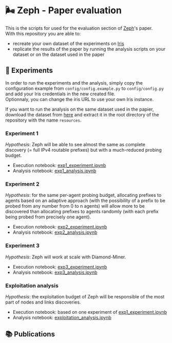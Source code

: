 # 🌬️ Zeph - Paper evaluation

This is the scripts for used for the evaluation section of [Zeph](https://github.com/dioptra-io/zeph)'s paper.  
With this repository you are able to: 
* recreate your own dataset of the experiments on [Iris](https://github.com/dioptra-io/iris)
* replicate the results of the paper by running the analysis scripts on your dataset or on the dataset used in the paper

## 🧪 Experiments

In order to run the experiments and the analysis, simply copy the configuration example from `config/config.example.py` to `config/config.py`
and add your Iris credentials in the new created file.  
Optionnaly, you can change the iris URL to use your own Iris instance. 

If you want to run the analysis on the same dataset used in the papier, download the dataset from [here](https://minio.iris.dioptra.io/public/zeph-evaluation-dataset.tar.gz) and extract it in the root directory of the repository with the name `resources`.

### Experiment 1

*Hypothesis*: Zeph will be able to see almost the same as complete discovery
(= full IPv4 routable prefixes) but with a much-reduced probing budget.

* Execution notebook: [exp1_experiment.ipynb](exp1_experiment.ipynb)
* Analysis notebook: [exp1_analysis.ipynb](exp1_analysis.ipynb)

### Experiment 2

*Hypothesis*: for the same per-agent probing budget, allocating prefixes to agents based on an adaptive approach
(with the possibility of a prefix to be probed from any number from 0 to n agents)
will allow more to be discovered than allocating prefixes to agents randomly (with each prefix being probed from precisely one agent).

* Execution notebook: [exp2_experiment.ipynb](exp2_experiment.ipynb)
* Analysis notebook: [exp2_analysis.ipynb](exp2_analysis.ipynb)

### Experiment 3

*Hypothesis*: Zeph will work at scale with Diamond-Miner. 

* Execution notebook: [exp3_experiment.ipynb](exp3_experiment.ipynb)
* Analysis notebook: [exp3_analysis.ipynb](exp3_analysis.ipynb)

### Exploitation analysis

*Hypothesis*: the exploitation budget of Zeph will be responsible of the most part of nodes and links discoveries. 

* Execution notebook: based on one experiment of [exp1_experiment.ipynb](exp1_experiment.ipynb)
* Analysis notebook: [exploitation_analysis.ipynb](exploitation_analysis.ipynb)

## 📚 Publications

```
```
